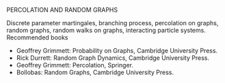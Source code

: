 ---
---
PERCOLATION AND RANDOM GRAPHS

Discrete parameter martingales, branching process, percolation on graphs,
random graphs, random walks on graphs, interacting particle systems.
 
Recommended books

* Geoffrey Grimmett: Probability on Graphs, Cambridge University Press.
* Rick Durrett: Random Graph Dynamics, Cambridge University Press.
* Geoffrey Grimmett: Percolation, Springer.
* Bollobas: Random Graphs, Cambridge University Press.

